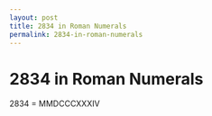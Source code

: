 ```yaml
---
layout: post
title: 2834 in Roman Numerals
permalink: 2834-in-roman-numerals
---
```


# 2834 in Roman Numerals

2834 = MMDCCCXXXIV

